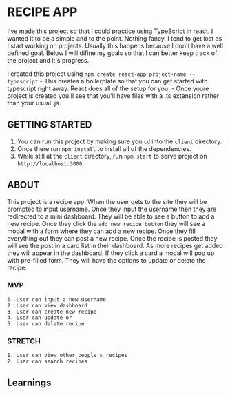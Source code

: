 # RECIPE APP
I've made this project so that I could practice using TypeScript in react. I wanted it to be a simple and to the point. Nothing fancy. I tend to get lost as I start working on projects. Usually this happens because I don't have a well defined goal. Below I will difine my goals so that I can better keep track of the project and it's progress.

I created this project using `npm create react-app project-name --typescript`
    - This creates a boilerplate so that you can get started with typescript right away. React does all of the setup for you.
    - Once youre project is created you'll see that you'll have files with a .ts extension rather than your usual .js.

## GETTING STARTED

1. You can run this project by making sure you `cd` into the `client` directory. 
2. Once there run `npm install` to install all of the dependencies.
3. While still  at the `client` directory, run `npm start` to serve project on `http://localhost:3000`.

## ABOUT
This project is a recipe app. When the user gets to the site they will be prompted to input username. Once they input the username then they are redirected to a mini dashboard. They will be able to see a button to add a new recipe. Once they click the `add new recipe button` they will see a modal with a form where they can add a new recipe. Once they fill everything out they can post a new recipe. Once the recipe is posted they will see the post in a card list in their dashboard. As more recipes get added they will appear in the dashboard. If they click a card a modal will pop up with pre-filled form. They will have the options to update or delete the recipe. 

### MVP 
    1. User can input a new username
    2. User can view dashboard
    3. User can create new recipe
    4. User can update or 
    5. User can delete recipe

### STRETCH
    1. User can view other people's recipes
    2. User can search recipes

## Learnings
